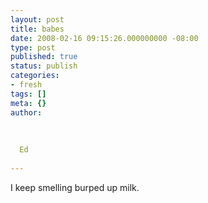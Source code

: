 ```yaml
---
layout: post
title: babes
date: 2008-02-16 09:15:26.000000000 -08:00
type: post
published: true
status: publish
categories:
- fresh
tags: []
meta: {}
author:
  
  
  
  Ed
  
---
```

<p>I keep smelling burped up milk.</p>
